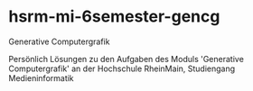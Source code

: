 hsrm-mi-6semester-gencg
=======================

Generative Computergrafik

Persönlich Lösungen zu den Aufgaben des Moduls 'Generative Computergrafik' an der Hochschule RheinMain, Studiengang Medieninformatik
